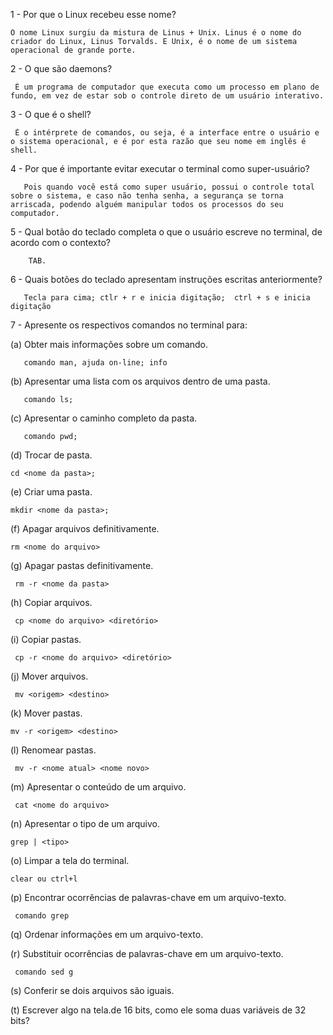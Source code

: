 1 - Por que o Linux recebeu esse nome?

    O nome Linux surgiu da mistura de Linus + Unix. Linus é o nome do criador do Linux, Linus Torvalds. E Unix, é o nome de um sistema operacional de grande porte.

2 - O que são daemons?
 
     É um programa de computador que executa como um processo em plano de fundo, em vez de estar sob o controle direto de um usuário interativo.

3 - O que é o shell?

     É o intérprete de comandos, ou seja, é a interface entre o usuário e o sistema operacional, e é por esta razão que seu nome em inglês é shell.

4 - Por que é importante evitar executar o terminal como super-usuário?
       
       Pois quando você está como super usuário, possui o controle total sobre o sistema, e caso não tenha senha, a segurança se torna arriscada, podendo alguém manipular todos os processos do seu computador.

5 - Qual botão do teclado completa o que o usuário escreve no terminal, de acordo com o contexto?
        
        TAB.

6 - Quais botões do teclado apresentam instruções escritas anteriormente?
       
       Tecla para cima; ctlr + r e inicia digitação;  ctrl + s e inicia digitação

7 - Apresente os respectivos comandos no terminal para: 

(a) Obter mais informações sobre um comando. 
        
       comando man, ajuda on-line; info
        
(b) Apresentar uma lista com os arquivos dentro de uma pasta. 
        
       comando ls;

(c) Apresentar o caminho completo da pasta. 
  
       comando pwd;
        
(d) Trocar de pasta. 
   
    cd <nome da pasta>;
        
(e) Criar uma pasta. 
   
    mkdir <nome da pasta>;

(f) Apagar arquivos definitivamente. 
   
    rm <nome do arquivo>

(g) Apagar pastas definitivamente.
   
     rm -r <nome da pasta>
        
(h) Copiar arquivos. 
   
     cp <nome do arquivo> <diretório>
    
(i) Copiar pastas. 
   
     cp -r <nome do arquivo> <diretório>   
         
(j) Mover arquivos.
   
     mv <origem> <destino>
    
(k) Mover pastas. 
  
    mv -r <origem> <destino> 

(l) Renomear pastas. 
  
     mv -r <nome atual> <nome novo>

(m) Apresentar o conteúdo de um arquivo. 
 
     cat <nome do arquivo>

(n) Apresentar o tipo de um arquivo.
  
    grep | <tipo>

(o) Limpar a tela do terminal. 
 
    clear ou ctrl+l
  
(p) Encontrar ocorrências de palavras-chave em um arquivo-texto. 
 
     comando grep

(q) Ordenar informações em um arquivo-texto. 


(r) Substituir ocorrências de palavras-chave em um arquivo-texto. 
 
     comando sed g

(s) Conferir se dois arquivos são iguais. 


(t) Escrever algo na tela.de 16 bits, como ele soma duas variáveis de 32 bits?
